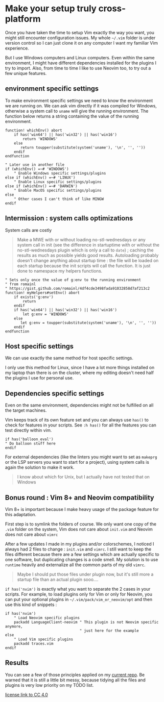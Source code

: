 Make your setup truly cross-platform
===============================================================================
Once you have taken the time to setup Vim exactly the way you want, you might
still encounter configuration issues. My whole `~/.vim` folder is under version
control so I can just clone it on any computer I want my familiar Vim
experience.

But I use Windows computers and Linux computers. Even within the
same environment, I might have different dependencies installed for the plugins I try to
import. Also, from time to time I like to use Neovim too, to try out a few
unique features.



environment specific settings
-------------------------------------------------------------------------------
To make environment specific settings we need to know the environment we are
running on.
We can ask vim directly if it was compiled for Windows, otherwise a system call
to `uname` will give the running environment. The function below returns a string
containing the value of the running environment.

```vimscript
function! whichEnv() abort
    if has('win64') || has('win32') || has('win16')
        return 'WINDOWS'
    else
       return toupper(substitute(system('uname'), '\n', '', ''))
    endif
endfunction

" Later use in another file
if (whichEnv() =~# 'WINDOWS')
    " Enable Windows specific settings/plugins
else if (whichEnv() =~# 'LINUX')
    " Enable Linux specific settings/plugins
else if (whichEnv() =~# 'DARWIN')
    " Enable MacOS specific settings/plugins
else
    " Other cases I can't think of like MINGW
endif
```

Intermission : system calls optimizations
-------------------------------------------------------------------------------
System calls are costly
> Make a MWE with or without loading no-stl-wednesdays or any system call in init
> (see the difference in startuptime with or without the
> no-stl-wednesdays plugin which is only a call to `date`)
; caching the results as
much as possible yields good results. Autoloading probably doesn't change
anything about startup time : the file will be loaded on each startup because the
init scripts will call the function. It is just done to namespace my helpers
functions.

```vimscript
" Sets only once the value of g:env to the running environment
" from romainl
" https://gist.github.com/romainl/4df4cde3498fada91032858d7af213c2
function! myHelpers#setEnv() abort
    if exists('g:env')
        return
    endif
    if has('win64') || has('win32') || has('win16')
        let g:env = 'WINDOWS'
    else
       let g:env = toupper(substitute(system('uname'), '\n', '', ''))
    endif
endfunction
```

Host specific settings
-------------------------------------------------------------------------------
We can use exactly the same method for host specific settings.

I only use this
method for Linux, since I have a lot more things installed on my laptop than
there is on the cluster, where my editing doesn't need half the plugins I use
for personal use.

Dependencies specific settings
-------------------------------------------------------------------------------
Even on the same environment, dependencies might not be fulfilled on all the target
machines.

Vim keeps track of its own feature set and you can always use `has()` to check
for features in your scripts. See `:h has()` for all the features you can test
directly within vim.
```vimscript
if has('balloon_eval')
" Do balloon stuff here
endif
```

For external dependencies (like the linters you might want to set as `makeprg`
or the LSP servers you want to start for a project), using system calls is
again the solution to make it work.
> I know about which for Unix, but I actually have not tested that on Windows


Bonus round : Vim 8+ and Neovim compatibility
-------------------------------------------------------------------------------
Vim 8+ is important because I make heavy usage of the package feature for this
adaptation.

First step is to symlink the folders of course. We only want one copy of the
`.vim` folder on the system, Vim does not care about `init.vim` and Neovim does
not care about `vimrc`

After a few updates I made in my plugins and/or colorschemes, I noticed I
always had 2 files to change : `init.vim` and `vimrc`. I still want to keep the
files different because there are a few settings which are actually specific to
one software, but duplicating changes is a code smell. My solution is to use
`runtime` heavily and externalize all the common parts of my old `vimrc`.
> Maybe I should put those files under plugin now, but it's still more a startup
> file than an actual plugin sooo....

`if has('nvim')` is exactly what you want to separate the 2 cases in your
scripts. For example, to load plugins only for Vim or only for Neovim, you can
put your optional plugins in `~/.vim/pack/vim_or_neovim/opt` and then use this
kind of snippets :

```vimscript
if has('nvim')
    " Load Neovim specific plugins
    packadd LanguageClient-neovim " This plugin is not Neovim specific anymore,
                                  " just here for the example
else
    " Load Vim specific plugins
    packadd traces.vim
endif
```


Results
-------------------------------------------------------------------------------
You can see a few of those principles applied on my [current
repo](https://framagit.org/gagbo/vim-setup). Be warned that it is still a little
bit messy, because tidying all the files and plugins is very low priority on my
TODO list.

[license link to CC 4.0](https://creativecommons.org/licenses/by/4.0/)
